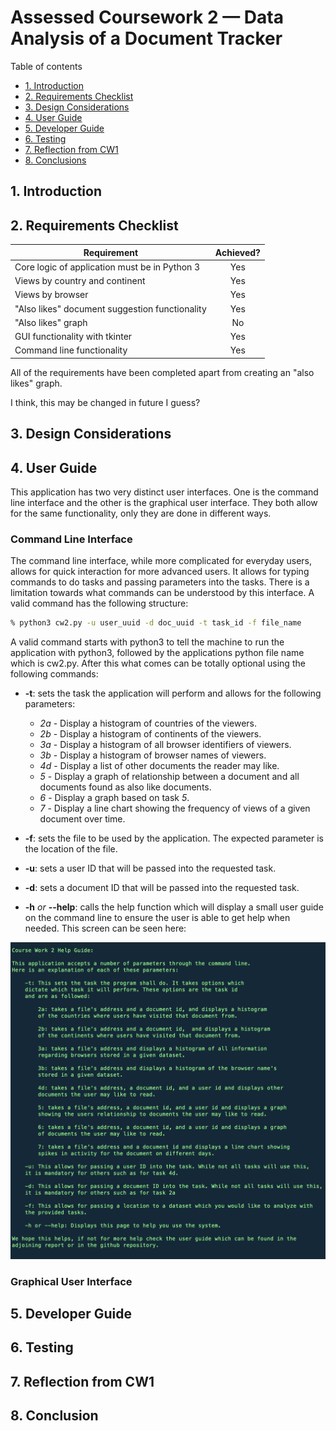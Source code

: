 # Assessed Coursework 2 — Data Analysis of a Document Tracker

Table of contents
* [1. Introduction](https://github.com/CMHayden/Data-Analysis-of-a-Document-Tracker/tree/master/report#1-introduction)
* [2. Requirements Checklist](https://github.com/CMHayden/Data-Analysis-of-a-Document-Tracker/tree/master/report#2-requirements-checklist)
* [3. Design Considerations](https://github.com/CMHayden/Data-Analysis-of-a-Document-Tracker/tree/master/report#3-design-considerations)
* [4. User Guide](https://github.com/CMHayden/Data-Analysis-of-a-Document-Tracker/tree/master/report#4-user-guide)
* [5. Developer Guide](https://github.com/CMHayden/Data-Analysis-of-a-Document-Tracker/tree/master/report#5-developer-guide)
* [6. Testing](https://github.com/CMHayden/Data-Analysis-of-a-Document-Tracker/tree/master/report#6-testing)
* [7. Reflection from CW1](https://github.com/CMHayden/Data-Analysis-of-a-Document-Tracker/tree/master/report#7-reflection-from-cw1)
* [8. Conclusions](https://github.com/CMHayden/Data-Analysis-of-a-Document-Tracker/tree/master/report#8-conclusions)

## 1. Introduction

## 2. Requirements Checklist

| Requirement                                                                       | Achieved?     |
| --------------------------------------------------------------------------------- |:-------------:|
| Core logic of application must be in Python 3                                     | Yes           |
| Views by country and continent                                                    | Yes           |
| Views by browser                                                                  | Yes           |
| "Also likes" document suggestion functionality                                    | Yes           |
| "Also likes" graph                                                                | No            |
| GUI functionality with tkinter                                                    | Yes           |
| Command line functionality                                                        | Yes           |

All of the requirements have been completed apart from creating an "also likes" graph. 

I think, this may be changed in future I guess?

## 3. Design Considerations

## 4. User Guide

This application has two very distinct user interfaces. One is the command line interface and the other is the graphical user interface. They both allow for the same functionality, only they are done in different ways.

### Command Line Interface

The command line interface, while more complicated for everyday users, allows for quick interaction for more advanced users. It allows for typing commands to do tasks and passing parameters into the tasks. There is a limitation towards what commands can be understood by this interface. A valid command has the following structure:

```bash
% python3 cw2.py -u user_uuid -d doc_uuid -t task_id -f file_name
```

A valid command starts with python3 to tell the machine to run the application with python3, followed by the applications python file name which is cw2.py. After this what comes can be totally optional using the following commands:

* **-t**: sets the task the application will perform and allows for the following parameters:
    * *2a* - Display a histogram of countries of the viewers.
    * *2b* - Display a histogram of continents of the viewers.
    * *3a* - Display a histogram of all browser identifiers of viewers.
    * *3b* - Display a histogram of browser names of viewers.
    * *4d* - Display a list of other documents the reader may like.
    * *5* - Display a graph of relationship between a document and all documents found as also like documents.
    * *6* - Display a graph based on task *5*.
    * *7* - Display a line chart showing the frequency of views of a given document over time.

* **-f**: sets the file to be used by the application. The expected parameter is the location of the file.

* **-u**: sets a user ID that will be passed into the requested task.

* **-d**: sets a document ID that will be passed into the requested task.

* **-h** *or* **--help**: calls the help function which will display a small user guide on the command line to ensure the user is able to get help when needed. This screen can be seen here:

![--help flag output](https://raw.githubusercontent.com/CMHayden/Data-Analysis-of-a-Document-Tracker/master/report/img/commandLine--help.png?token=AFNT2CFGTUQQWWLZMOOOGD255P5KS)

### Graphical User Interface


## 5. Developer Guide

## 6. Testing

## 7. Reflection from CW1

## 8. Conclusion